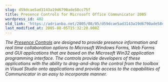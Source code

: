 ```yaml
---
slug: d59dcae5ad3143a19d6790ade58cc75f
title: Presence Controls for Microsoft Office Communicator 2005
wordpress_id: 402
old_link: 'https://adrianba.net/2005/08/05/d59dcae5ad3143a19d6790ade58cc75f/'
last_modified_at: 2005-08-05T15:32:20.000Z
---
```


_The
[
Presence Controls](http://www.microsoft.com/downloads/details.aspx?familyid=75febb65-cd20-44ec-a603-430e14d45fa6) are designed to provide presence information
and real time collaboration options to Microsoft Windows Forms, Web
Forms and GUI applications that are based on the Microsoft Win32
application programming interface. The controls provide developers
of these applications with the ability to drag-and-drop the control
from the toolbox in Visual Studio onto applications and provide
access to the capabilities of Communicator in an easy to
incorporate manner._
